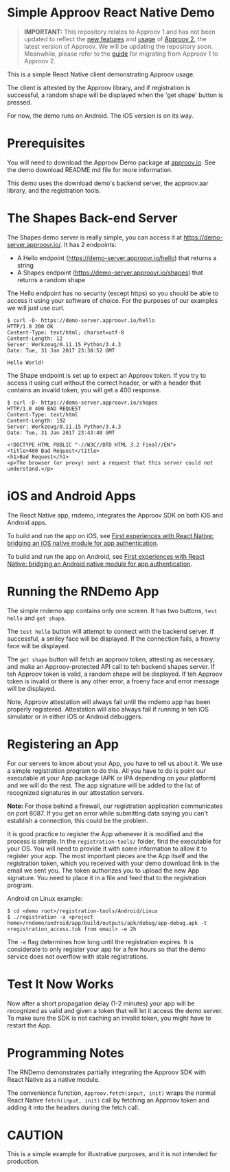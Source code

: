 # Simple Approov React Native Demo

> **IMPORTANT:** This repository relates to Approov 1 and has not been updated to reflect the [new features](https://approov.io/docs/v2.0/changelog/) and [usage](https://approov.io/docs/v2.0/approov-usage-documentation/) of [Approov 2](https://approov.io/docs/v2.0/approov-installation/), the latest version of Approov. We will be updating the repository soon. Meanwhile, please refer to the [guide](https://approov.io/docs/v2.0/approov-usage-documentation/#migrating-from-approov-1) for migrating from Approov 1 to Approov 2.

This is a simple React Native client demonstrating Approov usage.

The client is attested by the Approov library, and if registration is successful, 
a random shape will be displayed when the 'get shape' button is pressed.

For now, the demo runs on Android. The iOS version is on its way.

# Prerequisites

You will need to download the Approov Demo package at [approov.io](https://approov.io). 
See the demo download README.md file for more information.

This demo uses the download demo's backend server, the approov.aar library, and the registration tools.

# The Shapes Back-end Server

The Shapes demo server is really simple, you can access it at https://demo-server.approovr.io/.
It has 2 endpoints:

* A Hello endpoint (https://demo-server.approovr.io/hello) that returns a string
* A Shapes endpoint (https://demo-server.approovr.io/shapes) that returns a random shape

The Hello endpoint has no security (except https) so you should be able to
access it using your software of choice. For the purposes of our examples we
will just use curl.

```
$ curl -D- https://demo-server.approovr.io/hello
HTTP/1.0 200 OK
Content-Type: text/html; charset=utf-8
Content-Length: 12
Server: Werkzeug/0.11.15 Python/3.4.3
Date: Tue, 31 Jan 2017 23:38:52 GMT

Hello World!
```

The Shape endpoint is set up to expect an Approov token. If you try to access
it using curl without the correct header, or with a header that contains an
invalid token, you will get a 400 response.

```
$ curl -D- https://demo-server.approovr.io/shapes
HTTP/1.0 400 BAD REQUEST
Content-Type: text/html
Content-Length: 192
Server: Werkzeug/0.11.15 Python/3.4.3
Date: Tue, 31 Jan 2017 23:43:40 GMT

<!DOCTYPE HTML PUBLIC "-//W3C//DTD HTML 3.2 Final//EN">
<title>400 Bad Request</title>
<h1>Bad Request</h1>
<p>The browser (or proxy) sent a request that this server could not
understand.</p>
```

# iOS and Android Apps

The React Native app, rndemo, integrates the Approov SDK on both iOS and Android apps. 

To build and run the app on iOS, see [First experiences with React Native: bridging an iOS native module for app authentication](https://hackernoon.com/first-experiences-with-react-native-bridging-an-ios-native-module-for-app-authentication-501fec247b2b).

To build and run the app on Android, see [First experiences with React Native: bridging an Android native module for app authentication](https://hackernoon.com/first-experiences-with-react-native-bridging-an-android-native-module-for-app-authentication-501fec247b2b).

# Running the RNDemo App

The simple rndemo app contains only one screen. It has two buttons, `test hello` and `get shape`.

The `test hello` button will attempt to connect with the backend server. If successful, 
a smiley face will be displayed. If the connection fails, a frowny face will be displayed.

The `get shape` button will fetch an approov token, attesting as necessary, and make an 
Approov-protected API call to teh backend shapes server. If teh Approov token is valid, 
a random shape will be displayed. If teh Approov token is invalid or there is any other error,
a froeny face and error message will be displayed.

Note, Approov attestation will always fail until the rndemo app has been properly registered. Attestation will also always fail if running in teh iOS simulator or in either iOS or Android debuggers.

# Registering an App

For our servers to know about your App, you have to tell us about it. We use a
simple registration program to do this. All you have to do is point our
executable at your App package (APK or IPA depending on your platform) and we
will do the rest. The app signature will be added to the list of recognized signatures in
our attestation servers.

__Note:__ For those behind a firewall, our registration application communicates on port 8087.
If you get an error while submitting data saying you can't establish a connection, this
could be the problem.

It is good practice to register the App whenever it is modified and the process
is simple. In the `registration-tools/` folder, find the executable for your OS.
You will need to provide it with some information to allow it to register your
app. The most important pieces are the App itself and the registration token,
which you received with your demo download link in the email we sent you.
The token authorizes you to upload the new App signature.
You need to place it in a file and feed that to the registration program.

Android on Linux example:

```
$ cd <demo root>/registration-tools/Android/Linux
$ ./registration -a <project home>/rndemo/android/app/build/outputs/apk/debug/app-debug.apk -t <registration_access.tok from email> -e 2h
```

The `-e` flag determines how long until the registration expires. It is considerate to only register your app for a 
few hours so that the demo service does not overflow with stale registrations.

# Test It Now Works

Now after a short propagation delay (1-2 minutes) your app will be recognized
as valid and given a token that will let it access the demo server. To make
sure the SDK is not caching an invalid token, you might have to restart the
App.

# Programming Notes

The RNDemo demonstrates partially integrating the Approov SDK with React Native as a
native module. 

The convenience function, `Approov.fetch(input, init)` wraps the normal React Native
`fetch(input, init)` call by fetching an Approov token and adding it into the headers
during the fetch call.

# CAUTION

This is a simple example for illustrative purposes, and it is not intended for production.

